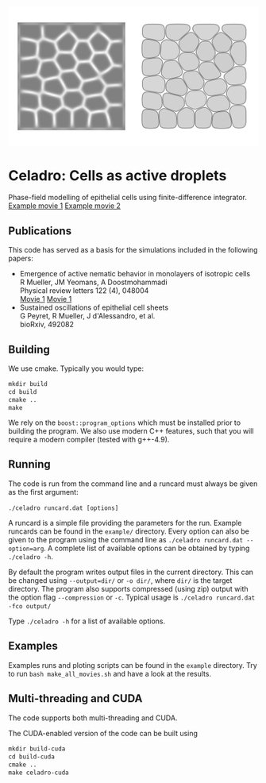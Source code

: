 ![screenshot](cells.png)

# Celadro: Cells as active droplets

Phase-field modelling of epithelial cells using finite-difference integrator.<br/>
[Example movie 1](movie1.mp4?raw=true) [Example movie 2](movie2.mp4?raw=true)

## Publications

This code has served as a basis for the simulations included in the following papers:

- Emergence of active nematic behavior in monolayers of isotropic cells<br/>
  R Mueller, JM Yeomans, A Doostmohammadi<br/>
  Physical review letters 122 (4), 048004<br/>
  [Movie 1](https://arxiv.org/src/1811.05040v2/anc/movie_1.mp4) [Movie 1](https://arxiv.org/src/1811.05040v2/anc/movie_2.mp4)
- Sustained oscillations of epithelial cell sheets<br/>
  G Peyret, R Mueller, J d'Alessandro, et al.<br/>
  bioRxiv, 492082

## Building

We use cmake. Typically you would type:
```
mkdir build
cd build
cmake ..
make
```

We rely on the `boost::program_options` which must be installed prior to
building the program. We also use modern C++ features, such that you will
require a modern compiler (tested with g++-4.9).

## Running

The code is run from the command line and a runcard must always be given as the
first argument:

`./celadro runcard.dat [options]`

A runcard is a simple file providing the parameters for the run. Example
runcards can be found in the `example/` directory. Every option can also be
given to the program using the command line as `./celadro runcard.dat --option=arg`.
A complete list of available options can be obtained by typing `./celadro -h`.

By default the program writes output files in the current directory. This can be
changed using `--output=dir/` or `-o dir/`, where `dir/` is the target
directory. The program also supports compressed (using zip) output with the option
flag `--compression` or `-c`. Typical usage is `./celadro runcard.dat -fco output/`

Type `./celadro -h` for a list of available options.

## Examples

Examples runs and ploting scripts can be found in the `example` directory. Try
to run `bash make_all_movies.sh` and have a look at the results.

## Multi-threading and CUDA

The code supports both multi-threading and CUDA.

The CUDA-enabled version of the code can be built using
```
mkdir build-cuda
cd build-cuda
cmake ..
make celadro-cuda
```
